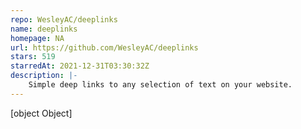 ```yaml
---
repo: WesleyAC/deeplinks
name: deeplinks
homepage: NA
url: https://github.com/WesleyAC/deeplinks
stars: 519
starredAt: 2021-12-31T03:30:32Z
description: |-
    Simple deep links to any selection of text on your website.
---
```


[object Object]
